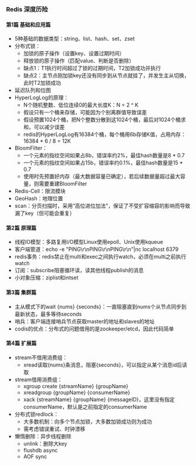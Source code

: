 ### Redis 深度历险

#### 第1篇 基础和应用篇
* 5种基础的数据类型：string、list、hash、set、zset
* 分布式锁：
  * 加锁的原子操作（设置key、设置过期时间）
  * 释放锁的原子操作（匹配value、判断是否删除）
  * 缺点1：T1执行时间超过了锁的过期时间，T2加锁成功并执行
  * 缺点2：主节点刚加锁key还没有同步到从节点就挂了，并发生主从切换，此时T2加锁成功
* 延迟队列和位图
* HyperLogLog的原理：
  * N个随机整数、低位连续0的最大长度K：N = 2 ^ K
  * 假设只有一个桶来存储，可能因为个别离群值导致误差
  * 假设预置1024个桶，把N个整数分散到这1024个桶，最后对1024个桶求和，可以减少误差
  * redis的HyperLogLog有16384个桶，每个桶用6b存储K值，占用内存：16384 * 6 / 8 = 12K
* BloomFilter：
  * 一个元素的指纹空间如果占8b，错误率约2%，最佳hash数量是8 * 0.7
  * 一个元素的指纹空间如果占15b，错误率约0.1%，最佳hash数量是15 * 0.7
  * 使用时先预置好内存（最大数据容量已确定），若后续数据量超过最大容量，则需要重建BloomFilter
* Redis-Cell：限流模块
* GeoHash：地理位置
* scan：分页扫描时，采用“高位进位加法”，保证了不受扩容缩容的影响而导致漏了key（但可能会重复）

#### 第2篇 原理篇
* 线程IO模型：多路复用I/O模型Linux使用epoll、Unix使用kqueue
* 客户端管道：echo -e "PING\r\nPING\r\nPING\r\n"|nc localhost 6379
* redis事务：redis禁止在multi和exec之间执行watch，必须在multi之前执行watch
* 订阅：subscribe阻塞循环读，读其他线程publish的消息
* 小对象压缩：ziplist和intset

#### 第3篇 集群篇
* 主从模式下的wait {nums} {seconds}：一直阻塞直到nums个从节点同步到最新状态，最多等待seconds
* 哨兵：客户端连接哨兵节点获取master的地址和slaves的地址
* codis的优点：分布式的问题借用的是zookeeper/etcd，因此代码简单

#### 第4篇 扩展篇
* stream不借用消费组：
  * xread读取{nums}条消息，阻塞{seconds}，可以指定从某个消息id后读取
* stream借用消费组：
  * xgroup create {streamName} {groupName}
  * xreadgroup {groupName} {consumerName}
  * xack {streamName} {groupName} {messageID}，这里没有指定consumerName，默认是之前指定的consumerName
* 分布式锁redlock：
  * 大多数机制：向多个节点加锁，大多数加锁成功则为成功
  * 需考虑错误重试、时钟漂移
* 懒惰删除：异步线程删除
  * unlink：删除大key
  * flushdb async
  * AOF sync


  
  
  
  